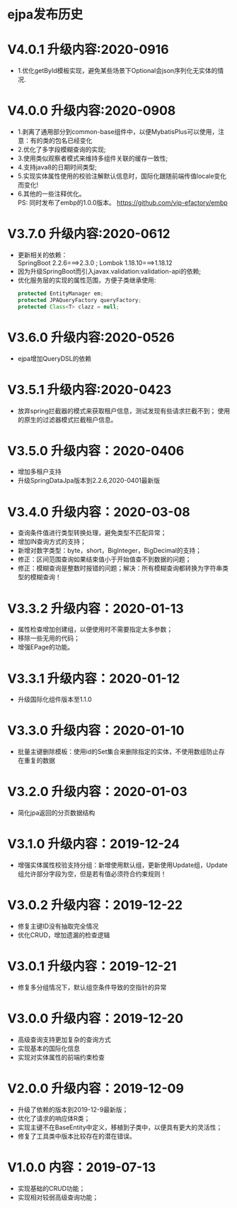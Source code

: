 # ejpa发布历史

# V4.0.1 升级内容:2020-0916
- 1.优化getById模板实现，避免某些场景下Optional会json序列化无实体的情况.

# V4.0.0 升级内容:2020-0908
- 1.剥离了通用部分到common-base组件中，以便MybatisPlus可以使用，注意：有的类的包名已经变化
- 2.优化了多字段模糊查询的实现;
- 3.使用类似观察者模式来维持多组件关联的缓存一致性;
- 4.支持java8的日期时间类型;
- 5.实现实体属性使用的校验注解默认信息时，国际化跟随前端传值locale变化而变化!
- 6.其他的一些注释优化。  
PS:  同时发布了embp的1.0.0版本。 https://github.com/vip-efactory/embp

# V3.7.0 升级内容:2020-0612
- 更新相关的依赖：  
   SpringBoot 2.2.6===>2.3.0 ;
   Lombok 1.18.10===>1.18.12
- 因为升级SpringBoot而引入javax.validation:validation-api的依赖;
- 优化服务层的实现的属性范围，方便子类继承使用: 
   ```java
   protected EntityManager em;
   protected JPAQueryFactory queryFactory;
   protected Class<T> clazz = null;
   ```
# V3.6.0 升级内容:2020-0526
- ejpa增加QueryDSL的依赖

# V3.5.1 升级内容:2020-0423
- 放弃spring拦截器的模式来获取租户信息，测试发现有些请求拦截不到；
  使用的原生的过滤器模式拦截租户信息。

# V3.5.0 升级内容：2020-0406
- 增加多租户支持
- 升级SpringDataJpa版本到2.2.6,2020-0401最新版

# V3.4.0 升级内容：2020-03-08
- 查询条件值进行类型转换处理，避免类型不匹配异常；
- 增加IN查询方式的支持；
- 新增对数字类型：byte，short，BigInteger，BigDecimal的支持；
- 修正：区间范围查询如果结束值小于开始值查不到数据的问题；
- 修正：模糊查询是整数时报错的问题；解决：所有模糊查询都转换为字符串类型的模糊查询！

# V3.3.2 升级内容：2020-01-13
- 属性检查增加创建组，以便使用时不需要指定太多参数；
- 移除一些无用的代码；
- 增强EPage的功能。

# V3.3.1 升级内容：2020-01-12
- 升级国际化组件版本至1.1.0

# V3.3.0 升级内容：2020-01-10
- 批量主键删除模板：使用id的Set集合来删除指定的实体，不使用数组防止存在重复的数据

# V3.2.0 升级内容：2020-01-03
- 简化jpa返回的分页数据结构

# V3.1.0 升级内容：2019-12-24
- 增强实体属性校验支持分组：新增使用默认组，更新使用Update组，Update组允许部分字段为空，但是若有值必须符合约束规则！

# V3.0.2 升级内容：2019-12-22
- 修复主键ID没有抽取完全情况
- 优化CRUD，增加遗漏的检查逻辑

# V3.0.1 升级内容：2019-12-21
- 修复多分组情况下，默认组空条件导致的空指针的异常

# V3.0.0 升级内容：2019-12-20
- 高级查询支持更加复杂的查询方式
- 实现基本的国际化信息
- 实现对实体属性的前端约束检查

# V2.0.0 升级内容：2019-12-09
- 升级了依赖的版本到2019-12-9最新版；
- 优化了请求的响应体R类；
- 实现主键不在BaseEntity中定义，移植到子类中，以便具有更大的灵活性；
- 修复了工具类中版本比较存在的潜在错误。

# V1.0.0 内容：2019-07-13
- 实现基础的CRUD功能；
- 实现相对较弱高级查询功能；
